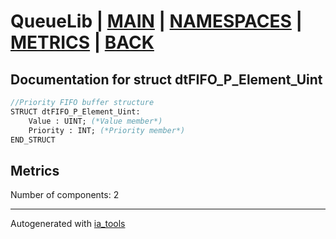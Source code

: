 # QueueLib | [MAIN] | [NAMESPACES] | [METRICS] | [BACK]  

## Documentation for struct dtFIFO_P_Element_Uint  

```pascal
//Priority FIFO buffer structure  
STRUCT dtFIFO_P_Element_Uint:
    Value : UINT; (*Value member*)
    Priority : INT; (*Priority member*)
END_STRUCT
```

## Metrics  

Number of components: 2  

---
Autogenerated with [ia_tools](https://github.com/tkucic/ia_tools)  

[MAIN]: ../../../../index_st.md
[NAMESPACES]: ../../nsList_st.md
[METRICS]: ../../../metrics_st.md
[BACK]: ../nsMain_st.md
